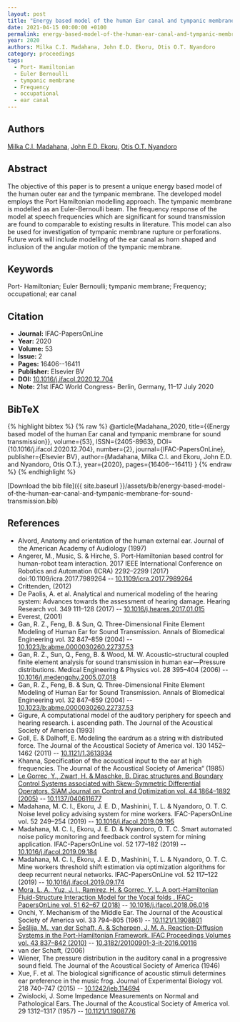 ```yaml
---
layout: post
title: "Energy based model of the human Ear canal and tympanic membrane for sound transmission"
date: 2021-04-15 00:00:00 +0100
permalink: energy-based-model-of-the-human-ear-canal-and-tympanic-membrane-for-sound-transmission
year: 2020
authors: Milka C.I. Madahana, John E.D. Ekoru, Otis O.T. Nyandoro
category: proceedings
tags:
  - Port- Hamiltonian
  - Euler Bernoulli
  - tympanic membrane
  - Frequency
  - occupational
  - ear canal
---
```

 
## Authors
[Milka C.I. Madahana](authors/milka-c-i-madahana), [John E.D. Ekoru](authors/john-e-d-ekoru), [Otis O.T. Nyandoro](authors/otis-o-t-c-nyandoro)
 
## Abstract
The objective of this paper is to present a unique energy based model of the human outer ear and the tympanic membrane. The developed model employs the Port Hamiltonian modelling approach. The tympanic membrane is modelled as an Euler-Bernoulli beam. The frequency response of the model at speech frequencies which are significant for sound transmission are found to comparable to existing results in literature. This model can also be used for investigation of tympanic membrane rupture or perforations. Future work will include modelling of the ear canal as horn shaped and inclusion of the angular motion of the tympanic membrane.
 
## Keywords
Port- Hamiltonian; Euler Bernoulli; tympanic membrane; Frequency; occupational; ear canal
 
## Citation
- **Journal:** IFAC-PapersOnLine
- **Year:** 2020
- **Volume:** 53
- **Issue:** 2
- **Pages:** 16406--16411
- **Publisher:** Elsevier BV
- **DOI:** [10.1016/j.ifacol.2020.12.704](https://doi.org/10.1016/j.ifacol.2020.12.704)
- **Note:** 21st IFAC World Congress- Berlin, Germany, 11–17 July 2020
 
## BibTeX
{% highlight bibtex %}
{% raw %}
@article{Madahana_2020,
  title={{Energy based model of the human Ear canal and tympanic membrane for sound transmission}},
  volume={53},
  ISSN={2405-8963},
  DOI={10.1016/j.ifacol.2020.12.704},
  number={2},
  journal={IFAC-PapersOnLine},
  publisher={Elsevier BV},
  author={Madahana, Milka C.I. and Ekoru, John E.D. and Nyandoro, Otis O.T.},
  year={2020},
  pages={16406--16411}
}
{% endraw %}
{% endhighlight %}
 
[Download the bib file]({{ site.baseurl }}/assets/bib/energy-based-model-of-the-human-ear-canal-and-tympanic-membrane-for-sound-transmission.bib)
 
## References
- Alvord, Anatomy and orientation of the human external ear. Journal of the American Academy of Audiology (1997)
- Angerer, M., Music, S. & Hirche, S. Port-Hamiltonian based control for human-robot team interaction. 2017 IEEE International Conference on Robotics and Automation (ICRA) 2292–2299 (2017) doi:10.1109/icra.2017.7989264 -- [10.1109/icra.2017.7989264](https://doi.org/10.1109/icra.2017.7989264)
- Crittenden, (2012)
- De Paolis, A. et al. Analytical and numerical modeling of the hearing system: Advances towards the assessment of hearing damage. Hearing Research vol. 349 111–128 (2017) -- [10.1016/j.heares.2017.01.015](https://doi.org/10.1016/j.heares.2017.01.015)
- Everest, (2001)
- Gan, R. Z., Feng, B. & Sun, Q. Three-Dimensional Finite Element Modeling of Human Ear for Sound Transmission. Annals of Biomedical Engineering vol. 32 847–859 (2004) -- [10.1023/b:abme.0000030260.22737.53](https://doi.org/10.1023/b:abme.0000030260.22737.53)
- Gan, R. Z., Sun, Q., Feng, B. & Wood, M. W. Acoustic–structural coupled finite element analysis for sound transmission in human ear—Pressure distributions. Medical Engineering &amp; Physics vol. 28 395–404 (2006) -- [10.1016/j.medengphy.2005.07.018](https://doi.org/10.1016/j.medengphy.2005.07.018)
- Gan, R. Z., Feng, B. & Sun, Q. Three-Dimensional Finite Element Modeling of Human Ear for Sound Transmission. Annals of Biomedical Engineering vol. 32 847–859 (2004) -- [10.1023/b:abme.0000030260.22737.53](https://doi.org/10.1023/b:abme.0000030260.22737.53)
- Gigure, A computational model of the auditory periphery for speech and hearing research. i. ascending path. The Journal of the Acoustical Society of America (1993)
- Goll, E. & Dalhoff, E. Modeling the eardrum as a string with distributed force. The Journal of the Acoustical Society of America vol. 130 1452–1462 (2011) -- [10.1121/1.3613934](https://doi.org/10.1121/1.3613934)
- Khanna, Specification of the acoustical input to the ear at high frequencies. The Journal of the Acoustical Society of America“ (1985)
- [Le Gorrec, Y., Zwart, H. & Maschke, B. Dirac structures and Boundary Control Systems associated with Skew-Symmetric Differential Operators. SIAM Journal on Control and Optimization vol. 44 1864–1892 (2005)](dirac-structures-and-boundary-control-systems-associated-with-skew-symmetric-differential-operators) -- [10.1137/040611677](https://doi.org/10.1137/040611677)
- Madahana, M. C. I., Ekoru, J. E. D., Mashinini, T. L. & Nyandoro, O. T. C. Noise level policy advising system for mine workers. IFAC-PapersOnLine vol. 52 249–254 (2019) -- [10.1016/j.ifacol.2019.09.195](https://doi.org/10.1016/j.ifacol.2019.09.195)
- Madahana, M. C. I., Ekoru, J. E. D. & Nyandoro, O. T. C. Smart automated noise policy monitoring and feedback control system for mining application. IFAC-PapersOnLine vol. 52 177–182 (2019) -- [10.1016/j.ifacol.2019.09.184](https://doi.org/10.1016/j.ifacol.2019.09.184)
- Madahana, M. C. I., Ekoru, J. E. D., Mashinini, T. L. & Nyandoro, O. T. C. Mine workers threshold shift estimation via optimization algorithms for deep recurrent neural networks. IFAC-PapersOnLine vol. 52 117–122 (2019) -- [10.1016/j.ifacol.2019.09.174](https://doi.org/10.1016/j.ifacol.2019.09.174)
- [Mora, L. A., Yuz, J. I., Ramirez, H. & Gorrec, Y. L. A port-Hamiltonian Fluid-Structure Interaction Model for the Vocal folds . IFAC-PapersOnLine vol. 51 62–67 (2018)](a-port-hamiltonian-fluid-structure-interaction-model-for-the-vocal-folds) -- [10.1016/j.ifacol.2018.06.016](https://doi.org/10.1016/j.ifacol.2018.06.016)
- Onchi, Y. Mechanism of the Middle Ear. The Journal of the Acoustical Society of America vol. 33 794–805 (1961) -- [10.1121/1.1908801](https://doi.org/10.1121/1.1908801)
- [Šešlija, M., van der Schaft, A. & Scherpen, J. M. A. Reaction-Diffusion Systems in the Port-Hamiltonian Framework. IFAC Proceedings Volumes vol. 43 837–842 (2010)](reaction-diffusion-systems-in-the-port-hamiltonian-framework) -- [10.3182/20100901-3-it-2016.00116](https://doi.org/10.3182/20100901-3-it-2016.00116)
- van der Schaft, (2006)
- Wiener, The pressure distribution in the auditory canal in a progressive sound field. The Journal of the Acoustical Society of America (1946)
- Xue, F. et al. The biological significance of acoustic stimuli determines ear preference in the music frog. Journal of Experimental Biology vol. 218 740–747 (2015) -- [10.1242/jeb.114694](https://doi.org/10.1242/jeb.114694)
- Zwislocki, J. Some Impedance Measurements on Normal and Pathological Ears. The Journal of the Acoustical Society of America vol. 29 1312–1317 (1957) -- [10.1121/1.1908776](https://doi.org/10.1121/1.1908776)

